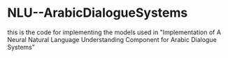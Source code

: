 # NLU--ArabicDialogueSystems
this is the code for implementing the models used in "Implementation of A Neural Natural Language Understanding Component for Arabic Dialogue Systems"
